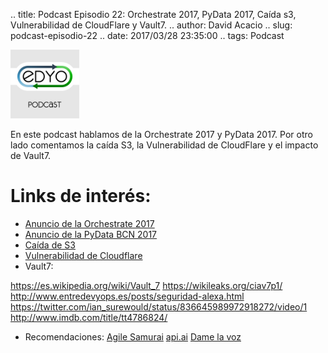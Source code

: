 .. title: Podcast Episodio 22: Orchestrate 2017, PyData 2017, Caída s3, Vulnerabilidad de CloudFlare y Vault7.
.. author: David Acacio
.. slug: podcast-episodio-22
.. date: 2017/03/28 23:35:00
.. tags: Podcast

<img src='/images/edyo-podcast.png' alt='EDyO Podcast' class='align-left' height='110' width='110'/>

En este podcast hablamos de la Orchestrate 2017 y PyData 2017. Por otro lado comentamos la caída S3, la Vulnerabilidad de CloudFlare y el impacto de Vault7.

<!-- TEASER_END -->

# Links de interés:

* [Anuncio de la Orchestrate 2017](https://ti.to/blended/orchestrate-2017/en)
* [Anuncio de la PyData BCN 2017](https://pydata.org/barcelona2017/)
* [Caída de S3](https://aws.amazon.com/es/message/41926/ )
* [Vulnerabilidad de Cloudflare](https://blog.cloudflare.com/incident-report-on-memory-leak-caused-by-cloudflare-parser-bug/?utm_content=buffere476a&utm_medium=social&utm_source=twitter.com&utm_campaign=buffer)
* Vault7:

https://es.wikipedia.org/wiki/Vault_7 
https://wikileaks.org/ciav7p1/ 
http://www.entredevyops.es/posts/seguridad-alexa.html
https://twitter.com/ian_surewould/status/836645989972918272/video/1
http://www.imdb.com/title/tt4786824/ 

* Recomendaciones:
[Agile Samurai](https://www.amazon.es/Agile-Samurai-Software-Pragmatic-Programmers/dp/1934356581)
[api.ai](https://api.ai/)
[Dame la voz](http://blog.damelavoz.es)

